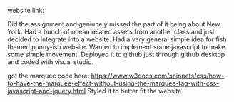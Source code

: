 website link:

Did the assignment and geniunely missed the part of it being about New York. Had a bunch of ocean related assets from another class and just decided to integrate into a website. Had a very general simple idea for fish themed punny-ish website. Wanted to implement some javascript to make some simple movement. Deployed it to github just through github desktop and coded with visual studio.

got the marquee code here: https://www.w3docs.com/snippets/css/how-to-have-the-marquee-effect-without-using-the-marquee-tag-with-css-javascript-and-jquery.html
Styled it to better fit the website.
